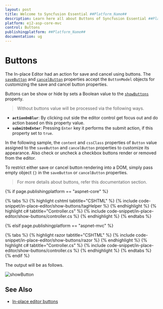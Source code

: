 ```yaml
---
layout: post
title: Welcome to Syncfusion Essential ##Platform_Name##
description: Learn here all about Buttons of Syncfusion Essential ##Platform_Name## widgets based on HTML5 and jQuery.
platform: ej2-asp-core-mvc
control: Buttons
publishingplatform: ##Platform_Name##
documentation: ug
---
```



# Buttons

The In-place Editor had an action for save and cancel using buttons. The [`saveButton`](https://help.syncfusion.com/cr/aspnetcore-js2/Syncfusion.EJ2.InPlaceEditor.InPlaceEditor.html#Syncfusion_EJ2_InPlaceEditor_InPlaceEditor_SaveButton) and [`cancelButton`](https://help.syncfusion.com/cr/aspnetcore-js2/Syncfusion.EJ2.InPlaceEditor.InPlaceEditor.html#Syncfusion_EJ2_InPlaceEditor_InPlaceEditor_CancelButton) properties accept the `ButtonModel` objects for customizing the save and cancel button properties.

Buttons can be show or hide by sets a Boolean value to the [`showButtons`](https://help.syncfusion.com/cr/aspnetcore-js2/Syncfusion.EJ2.InPlaceEditor.InPlaceEditor.html#Syncfusion_EJ2_InPlaceEditor_InPlaceEditor_ShowButtons) property.

> Without buttons value will be processed via the following ways.

* **`actionOnBlur`**: By clicking out side the editor control get focus out and do action based on this property value.
* **`submitOnEnter`**: Pressing `Enter` key it performs the submit action, if this property set to `true`.

In the following sample, the `content` and `cssClass` properties of `Button` value assigned to the `saveButton` and `cancelButton` properties to customize its appearance. Also check or uncheck a checkbox buttons render or removed from the editor.

To restrict either save or cancel button rendering into a DOM, simply pass empty object `{}` in the  `saveButton` or `cancelButton` properties.

> For more details about buttons, refer this documentation section.

{% if page.publishingplatform == "aspnet-core" %}

{% tabs %}
{% highlight cshtml tabtitle="CSHTML" %}
{% include code-snippet/in-place-editor/show-buttons/tagHelper %}
{% endhighlight %}
{% highlight c# tabtitle="Controller.cs" %}
{% include code-snippet/in-place-editor/show-buttons/controller.cs %}
{% endhighlight %}
{% endtabs %}

{% elsif page.publishingplatform == "aspnet-mvc" %}

{% tabs %}
{% highlight razor tabtitle="CSHTML" %}
{% include code-snippet/in-place-editor/show-buttons/razor %}
{% endhighlight %}
{% highlight c# tabtitle="Controller.cs" %}
{% include code-snippet/in-place-editor/show-buttons/controller.cs %}
{% endhighlight %}
{% endtabs %}
{% endif %}



The output will be as follows.

![showButton](./images/show-buttons.PNG)

## See Also

* [In-place editor buttons](./how-to/dynamic-edit-mode/)